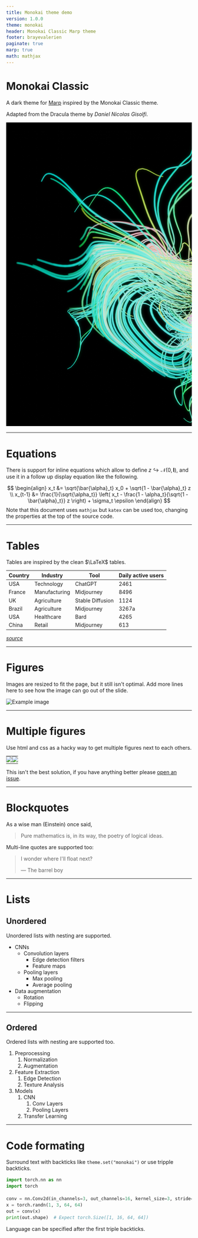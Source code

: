 ```yaml
---
title: Monokai theme demo
version: 1.0.0
theme: monokai
header: Monokai Classic Marp theme
footer: brayevalerien
paginate: true
marp: true
math: mathjax
---
```


# Monokai Classic

A dark theme for [Marp](https://marp.app) inspired by the Monokai Classic theme.

Adapted from the Dracula theme by *Daniel Nicolas Gisolfi*.

![bg left](./abstract.png)

---

# Equations

There is support for inline equations which allow to define $z \hookrightarrow \mathcal{N}(0, \mathbf{I})$, and use it in a follow up display equation like the following.

$$
\begin{align}
x_t &= \sqrt{\bar{\alpha}_t} x_0 + \sqrt{1 - \bar{\alpha}_t} z \\
x_{t-1} &= \frac{1}{\sqrt{\alpha_t}} \left( x_t - \frac{1 - \alpha_t}{\sqrt{1 - \bar{\alpha}_t}} z \right) + \sigma_t \epsilon
\end{align}
$$
Note that this document uses `mathjax` but `katex` can be used too, changing the properties at the top of the source code.

---

# Tables

Tables are inspired by the clean $\LaTeX$ tables.

| Country | Industry      | Tool             | Daily active users |
| ------- | ------------- | ---------------- | ------------------ |
| USA     | Technology    | ChatGPT          | 2461               |
| France  | Manufacturing | Midjourney       | 8496               |
| UK      | Agriculture   | Stable Diffusion | 1124               |
| Brazil  | Agriculture   | Midjourney       | 3267a              |
| USA     | Healthcare    | Bard             | 4265               |
| China   | Retail        | Midjourney       | 613                |

*[source](https://www.kaggle.com/datasets/tfisthis/global-ai-tool-adoption-across-industries)*

---

# Figures

Images are resized to fit the page, but it still isn't optimal. Add more lines here to see how the image can go out of the slide.

![Example image](https://fastly.picsum.photos/id/328/1280/720.jpg?hmac=LsGKysj6LwtqeYLwAhHbEMgnyZkDkpprxhH1GxRNnIQ)

---

# Multiple figures

Use html and css as a hacky way to get multiple figures next to each others.

<style>
.noborder tbody tr:last-child td {
    border-bottom: none !important;
}
</style>
<table class="noborder" style="border-collapse: collapse; width: 100%; border: none;">
  <tr>
    <td style="border: none; padding: 0; margin: 0;"><img src="https://fastly.picsum.photos/id/743/1280/720.jpg?hmac=6q5cVCPLG7Z2UT22COPlJA63uPQdVyZODV_b-qUIKic"/></td>
    <td style="border: none; padding: 0; margin: 0;"><img src="https://fastly.picsum.photos/id/634/1280/720.jpg?hmac=s-kfmL1yZuJUYra7m42xOhnm5nDitQpvy810fXn8cSk"/></td>
  </tr>
</table>

This isn't the best solution, if you have anything better please [open an issue](https://github.com/brayevalerien/Marp-monokai-classic/**issues**).

---

# Blockquotes

As a wise man (Einstein) once said,
> Pure mathematics is, in its way, the poetry of logical ideas.

Multi-line quotes are supported too:
> I wonder where I'll float next?
> 
> — The barrel boy

---

# Lists
## Unordered
Unordered lists with nesting are supported.
- CNNs
  - Convolution layers
    - Edge detection filters
    - Feature maps
  - Pooling layers
    - Max pooling
    - Average pooling
- Data augmentation
  - Rotation
  - Flipping

---

## Ordered
Ordered lists with nesting are supported too.
1. Preprocessing
   1. Normalization
   2. Augmentation
2. Feature Extraction
   1. Edge Detection
   2. Texture Analysis
3. Models
   1. CNN
      1. Conv Layers
      2.  Pooling Layers
   2.  Transfer Learning


---

# Code formating

Surround text with backticks like `theme.set("monokai")` or use tripple backticks.

```python
import torch.nn as nn
import torch

conv = nn.Conv2d(in_channels=3, out_channels=16, kernel_size=3, stride=1, padding=1)
x = torch.randn(1, 3, 64, 64) 
out = conv(x)
print(out.shape)  # Expect torch.Size([1, 16, 64, 64])
```

Language can be specified after the first triple backticks.